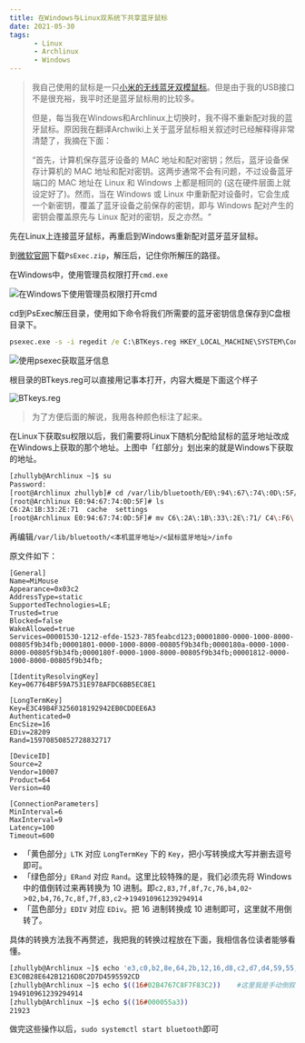 ```yaml
---
title: 在Windows与Linux双系统下共享蓝牙鼠标
date: 2021-05-30
tags: 
      - Linux
      - Archlinux
      - Windows
---
```


> 我自己使用的鼠标是一只[小米的无线蓝牙双模鼠标](https://www.mi.com/mouse)。但是由于我的USB接口不是很充裕，我平时还是蓝牙鼠标用的比较多。
>
> 但是，每当我在Windows和Archlinux上切换时，我不得不重新配对我的蓝牙鼠标。原因我在翻译Archwiki上关于蓝牙鼠标相关叙述时已经解释得非常清楚了，我摘在下面：
>
> “首先，计算机保存蓝牙设备的 MAC 地址和配对密钥；然后，蓝牙设备保存计算机的 MAC 地址和配对密钥。这两步通常不会有问题，不过设备蓝牙端口的 MAC 地址在 Linux 和 Windows 上都是相同的 (这在硬件层面上就设定好了)。然而，当在 Windows 或 Linux  中重新配对设备时，它会生成一个新密钥，覆盖了蓝牙设备之前保存的密钥，即与 Windows 配对产生的密钥会覆盖原先与 Linux  配对的密钥，反之亦然。“

先在Linux上连接蓝牙鼠标，再重启到Windows重新配对蓝牙蓝牙鼠标。

到[微软官网](https://docs.microsoft.com/en-us/sysinternals/downloads/psexec)下载`PsExec.zip`，解压后，记住你所解压的路径。

在Windows中，使用管理员权限打开`cmd.exe`

![在Windows下使用管理员权限打开cmd](https://npm.elemecdn.com/superbadguy-bed@0.0.5/13.png)

cd到PsExec解压目录，使用如下命令将我们所需要的蓝牙密钥信息保存到C盘根目录下。

```cmd
psexec.exe -s -i regedit /e C:\BTKeys.reg HKEY_LOCAL_MACHINE\SYSTEM\ControlSet001\Services\BTHPORT\Parameters\Keys
```

![使用psexec获取蓝牙信息](https://npm.elemecdn.com/superbadguy-bed@0.0.5/14.png)

根目录的BTkeys.reg可以直接用记事本打开，内容大概是下面这个样子

![BTkeys.reg](https://npm.elemecdn.com/superbadguy-bed@0.0.5/15.png)

> 为了方便后面的解说，我用各种颜色标注了起来。

在Linux下获取su权限以后，我们需要将Linux下随机分配给鼠标的蓝牙地址改成在Windows上获取的那个地址。上图中「红部分」划出来的就是Windows下获取的地址。

```bash
[zhullyb@Archlinux ~]$ su
Password: 
[root@Archlinux zhullyb]# cd /var/lib/bluetooth/E0\:94\:67\:74\:0D\:5F/
[root@Archlinux E0:94:67:74:0D:5F]# ls
C6:2A:1B:33:2E:71  cache  settings
[root@Archlinux E0:94:67:74:0D:5F]# mv C6\:2A\:1B\:33\:2E\:71/ C4\:F6\:B3\:2C\:BD\:7E
```

再编辑`/var/lib/bluetooth/<本机蓝牙地址>/<鼠标蓝牙地址>/info`

原文件如下：

```
[General]
Name=MiMouse
Appearance=0x03c2
AddressType=static
SupportedTechnologies=LE;
Trusted=true
Blocked=false
WakeAllowed=true
Services=00001530-1212-efde-1523-785feabcd123;00001800-0000-1000-8000-00805f9b34fb;00001801-0000-1000-8000-00805f9b34fb;0000180a-0000-1000-8000-00805f9b34fb;0000180f-0000-1000-8000-00805f9b34fb;00001812-0000-1000-8000-00805f9b34fb;

[IdentityResolvingKey]
Key=067764BF59A7531E978AFDC6BB5EC8E1

[LongTermKey]
Key=E3C49B4F3256018192942EB0CDDEE6A3
Authenticated=0
EncSize=16
EDiv=28209
Rand=15970850852728832717

[DeviceID]
Source=2
Vendor=10007
Product=64
Version=40

[ConnectionParameters]
MinInterval=6
MaxInterval=9
Latency=100
Timeout=600
```

- 「黄色部分」`LTK` 对应 `LongTermKey` 下的 `Key`，把小写转换成大写并删去逗号即可。
- 「绿色部分」`ERand` 对应 `Rand`。这里比较特殊的是，我们必须先将 Windows 中的值倒转过来再转换为 10 进制。即`c2,83,7f,8f,7c,76,b4,02`->`02,b4,76,7c,8f,7f,83,c2`->`194910961239294914`
- 「蓝色部分」`EDIV` 对应 `EDiv`。把 16 进制转换成 10 进制即可，这里就不用倒转了。

具体的转换方法我不再赘述，我把我的转换过程放在下面，我相信各位读者能够看懂。

```bash
[zhullyb@Archlinux ~]$ echo 'e3,c0,b2,8e,64,2b,12,16,d8,c2,d7,d4,59,55,92,cd' | tr a-z A-Z | sed 's/[[:punct:]]//g'
E3C0B28E642B1216D8C2D7D4595592CD
[zhullyb@Archlinux ~]$ echo $((16#02B4767C8F7F83C2))	#这里我是手动倒叙的
194910961239294914
[zhullyb@Archlinux ~]$ echo $((16#000055a3))
21923
```

做完这些操作以后，`sudo systemctl start bluetooth`即可
